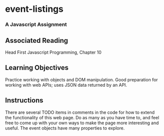 # event-listings
### A Javascript Assignment

## Associated Reading
Head First Javascript Programming, Chapter 10

## Learning Objectives
Practice working with objects and DOM manipulation. Good preparation for working with web APIs; uses JSON data returned by an API.

## Instructions
There are several TODO items in comments in the code for how to extend the functionality of this web page. Do as many as you have time to, and feel free to come up with your own ways to make the page more interesting and useful. The event objects have many properties to explore.
